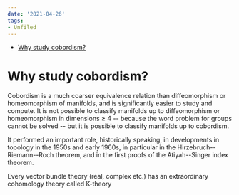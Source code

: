 ```yaml
---
date: '2021-04-26'
tags:
- Unfiled
---
```


-   [Why study cobordism?](#why-study-cobordism)














Why study cobordism?
====================

Cobordism is a much coarser equivalence relation than diffeomorphism or homeomorphism of manifolds, and is significantly easier to study and compute. It is not possible to classify manifolds up to diffeomorphism or homeomorphism in dimensions ≥ 4 -- because the word problem for groups cannot be solved -- but it is possible to classify manifolds up to cobordism.

It performed an important role, historically speaking, in developments in topology in the 1950s and early 1960s, in particular in the Hirzebruch--Riemann--Roch theorem, and in the first proofs of the Atiyah--Singer index theorem.

Every vector bundle theory (real, complex etc.) has an extraordinary cohomology theory called K-theory
